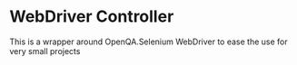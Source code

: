 # WebDriver Controller

This is a wrapper around OpenQA.Selenium WebDriver to ease the use for very small projects
